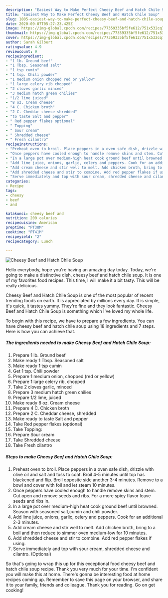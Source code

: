 ```yaml
---
description: "Easiest Way to Make Perfect Cheesy Beef and Hatch Chile Soup"
title: "Easiest Way to Make Perfect Cheesy Beef and Hatch Chile Soup"
slug: 1805-easiest-way-to-make-perfect-cheesy-beef-and-hatch-chile-soup
date: 2020-09-07T05:27:23.425Z
image: https://img-global.cpcdn.com/recipes/77359335bf5fe612/751x532cq70/cheesy-beef-and-hatch-chile-soup-recipe-main-photo.jpg
thumbnail: https://img-global.cpcdn.com/recipes/77359335bf5fe612/751x532cq70/cheesy-beef-and-hatch-chile-soup-recipe-main-photo.jpg
cover: https://img-global.cpcdn.com/recipes/77359335bf5fe612/751x532cq70/cheesy-beef-and-hatch-chile-soup-recipe-main-photo.jpg
author: Sarah Gilbert
ratingvalue: 4.9
reviewcount: 9
recipeingredient:
- "1 lb. Ground beef"
- "1 Tbsp. Seasoned salt"
- "1 tsp cumin"
- "1 tsp. Chili powder"
- "1 medium onion chopped red or yellow"
- "1 large celery rib chopped"
- "2 cloves garlic minced"
- "3 medium hatch green chilies"
- "1/2 lime juiced"
- "8 oz. Cream cheese"
- "4 C. Chicken broth"
- "2 C. Cheddar cheese shredded"
- "to taste Salt and pepper"
- " Red pepper flakes optional"
- " Topping"
- " Sour cream"
- " Shredded cheese"
- " Fresh cilantro"
recipeinstructions:
- "Preheat oven to broil. Place peppers in a oven safe dish, drizzle with olive oil and salt and toss to coat. Broil 4-5 minutes until top has blackened and flip. Broil opposite side another 3-4 minutes. Remove to a bowl and cover with foil and let steam 10 minutes."
- "Once peppers have cooled enough to handle remove skins and stem. Cut open and remove seeds and ribs. For a more spicy flavor leave seeds and ribs in."
- "In a large pot over medium-high heat cook ground beef until browned. Season with seasoned salt,cumin and chili powder."
- "Add lime juice, onions, garlic, celery and peppers. Cook for an additional 2-3 minutes."
- "Add cream cheese and stir well to melt. Add chicken broth, bring to a boil and then reduce to simmer oven medium-low for 10 minutes."
- "Add shredded cheese and stir to combine. Add red pepper flakes if using."
- "Serve immediately and top with sour cream, shredded cheese and cilantro. (Optional)"
categories:
- Recipe
tags:
- cheesy
- beef
- and

katakunci: cheesy beef and 
nutrition: 200 calories
recipecuisine: American
preptime: "PT38M"
cooktime: "PT41M"
recipeyield: "2"
recipecategory: Lunch

---
```



![Cheesy Beef and Hatch Chile Soup](https://img-global.cpcdn.com/recipes/77359335bf5fe612/751x532cq70/cheesy-beef-and-hatch-chile-soup-recipe-main-photo.jpg)

Hello everybody, hope you're having an amazing day today. Today, we're going to make a distinctive dish, cheesy beef and hatch chile soup. It is one of my favorites food recipes. This time, I will make it a bit tasty. This will be really delicious.

Cheesy Beef and Hatch Chile Soup is one of the most popular of recent trending foods on earth. It is appreciated by millions every day. It is simple, it's quick, it tastes yummy. They're fine and they look fantastic. Cheesy Beef and Hatch Chile Soup is something which I've loved my whole life.




To begin with this recipe, we have to prepare a few ingredients. You can have cheesy beef and hatch chile soup using 18 ingredients and 7 steps. Here is how you can achieve that.

<!--inarticleads1-->

##### The ingredients needed to make Cheesy Beef and Hatch Chile Soup:

1. Prepare 1 lb. Ground beef
1. Make ready 1 Tbsp. Seasoned salt
1. Make ready 1 tsp cumin
1. Get 1 tsp. Chili powder
1. Prepare 1 medium onion, chopped (red or yellow)
1. Prepare 1 large celery rib, chopped
1. Take 2 cloves garlic, minced
1. Prepare 3 medium hatch green chilies
1. Prepare 1/2 lime, juiced
1. Make ready 8 oz. Cream cheese
1. Prepare 4 C. Chicken broth
1. Prepare 2 C. Cheddar cheese, shredded
1. Make ready to taste Salt and pepper
1. Take  Red pepper flakes (optional)
1. Take  Topping:
1. Prepare  Sour cream
1. Take  Shredded cheese
1. Take  Fresh cilantro




<!--inarticleads2-->

##### Steps to make Cheesy Beef and Hatch Chile Soup:

1. Preheat oven to broil. Place peppers in a oven safe dish, drizzle with olive oil and salt and toss to coat. Broil 4-5 minutes until top has blackened and flip. Broil opposite side another 3-4 minutes. Remove to a bowl and cover with foil and let steam 10 minutes.
1. Once peppers have cooled enough to handle remove skins and stem. Cut open and remove seeds and ribs. For a more spicy flavor leave seeds and ribs in.
1. In a large pot over medium-high heat cook ground beef until browned. Season with seasoned salt,cumin and chili powder.
1. Add lime juice, onions, garlic, celery and peppers. Cook for an additional 2-3 minutes.
1. Add cream cheese and stir well to melt. Add chicken broth, bring to a boil and then reduce to simmer oven medium-low for 10 minutes.
1. Add shredded cheese and stir to combine. Add red pepper flakes if using.
1. Serve immediately and top with sour cream, shredded cheese and cilantro. (Optional)




So that's going to wrap this up for this exceptional food cheesy beef and hatch chile soup recipe. Thank you very much for your time. I'm confident you will make this at home. There's gonna be interesting food at home recipes coming up. Remember to save this page on your browser, and share it to your family, friends and colleague. Thank you for reading. Go on get cooking!
